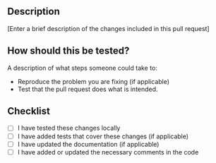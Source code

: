 ## Description

[Enter a brief description of the changes included in this pull request]

## How should this be tested?

A description of what steps someone could take to:

- Reproduce the problem you are fixing (if applicable)
- Test that the pull request does what is intended.

## Checklist

-   [ ] I have tested these changes locally
-   [ ] I have added tests that cover these changes (if applicable)
-   [ ] I have updated the documentation (if applicable)
-   [ ] I have added or updated the necessary comments in the code
